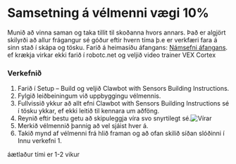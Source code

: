 # Samsetning á vélmenni vægi 10% 
Munið að vinna saman og taka tillit til skoðanna hvors annars. 
Það er algjört skilyrði að allur frágangur sé góður eftir hvern tíma þ.e er verkfæri fara á sinn stað í skápa og tösku.
Farið á heimasíðu áfangans: [Námsefni áfangans](http://cmra.rec.ri.cmu.edu/previews/robot_c_products/teaching_rc_cortex_v2/).
ef krækja virkar ekki farið í robotc.net og veljið video trainer VEX Cortex  
### Verkefnið
1. Farið í Setup – Build og veljið Clawbot with Sensors Building Instructions. 
1. Fylgið leiðbeiningum við uppbyggingu vélmennis. 
1. Fullvissið ykkur að allt efni Clawbot with Sensors Building Instructions sé í tösku ykkar, ef ekki leitið til kennara um aðföng. 
1. Reynið eftir bestu getu að skipuleggja víra svo snyrtilegt sé.![Vírar](../img/caplemanagement.jpeg)
1. Merkið vélmennið þannig að vel sjáist hver á.
1. Takið mynd af vélmenni frá hlið framan og að ofan skilið síðan slóðinni í Innu verkefni 1.
  
áætlaður tími er 1-2 vikur 
